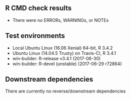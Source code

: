 ## R CMD check results
* There were no ERRORs, WARNINGs, or NOTEs


## Test environments
* Local Ubuntu Linux (16.06 Xenial) 64-bit, R 3.4.2
* Ubuntu Linux (14.04.5 Trusty) on Travis-CI, R 3.4.1
* win-builder: R-release v3.4.1 (2017-06-30)
* win-builder: R-devel (unstable) (2017-06-29 r72864)


## Downstream dependencies
There are currently no reverse/downstream dependencies
